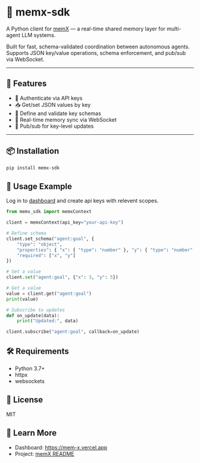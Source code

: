 # 🧠 memx-sdk

A Python client for [memX](https://github.com/MehulG/memX) — a real-time shared memory layer for multi-agent LLM systems.

Built for fast, schema-validated coordination between autonomous agents. Supports JSON key/value operations, schema enforcement, and pub/sub via WebSocket.

---

## 🚀 Features

- 🔑 Authenticate via API keys
- 📥 Get/set JSON values by key
- 📐 Define and validate key schemas
- 🔄 Real-time memory sync via WebSocket
- 🔔 Pub/sub for key-level updates

---

## 📦 Installation

```bash
pip install memx-sdk
```

## 🧪 Usage Example

Log in to [dashboard](https://mem-x.vercel.app) and create api keys with relevent scopes.

```python
from memx_sdk import memxContext

client = memxContext(api_key="your-api-key")

# Define schema
client.set_schema("agent:goal", {
    "type": "object",
    "properties": { "x": { "type": "number" }, "y": { "type": "number" } },
    "required": ["x", "y"]
})

# Set a value
client.set("agent:goal", {"x": 3, "y": 5})

# Get a value
value = client.get("agent:goal")
print(value)

# Subscribe to updates
def on_update(data):
    print("Updated:", data)

client.subscribe("agent:goal", callback=on_update)
```

## 🛠️ Requirements
- Python 3.7+
- httpx
- websockets

## 📄 License
MIT

## 🧠 Learn More
- Dashboard: https://mem-x.vercel.app
- Project: [memX README](https://github.com/MehulG/memX)